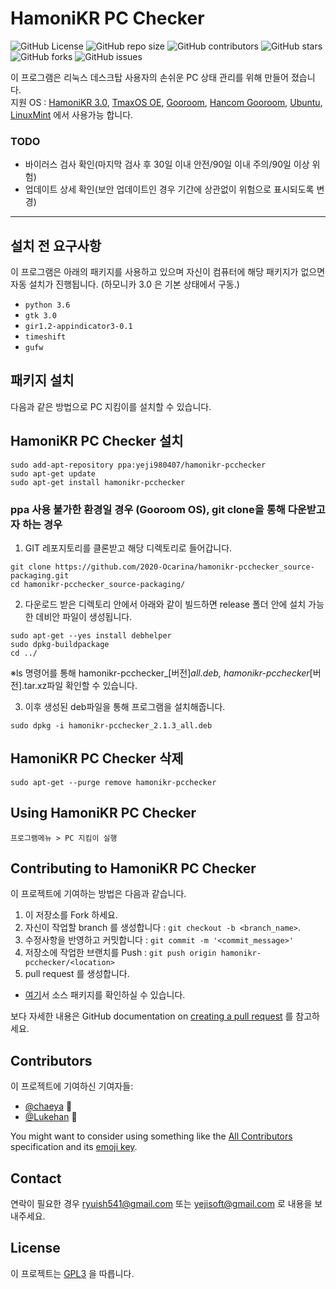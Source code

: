 # HamoniKR PC Checker

![GitHub
License](https://img.shields.io/github/license/2020-Invesum-Internship/hamonikr-pcchecker)
![GitHub repo
size](https://img.shields.io/github/repo-size/2020-Invesum-Internship/hamonikr-pcchecker)
![GitHub
contributors](https://img.shields.io/github/contributors/2020-Invesum-Internship/hamonikr-pcchecker)
![GitHub
stars](https://img.shields.io/github/stars/2020-Invesum-Internship/hamonikr-pcchecker?style=social)
![GitHub
forks](https://img.shields.io/github/forks/2020-Invesum-Internship/hamonikr-pcchecker?style=social)
![GitHub
issues](https://img.shields.io/github/issues/2020-Invesum-Internship/hamonikr-pcchecker?style=social)

 이 프로그램은 리눅스 데스크탑 사용자의 손쉬운 PC 상태 관리를 위해 만들어
 졌습니다.<br/>
 지원 OS : [HamoniKR 3.0](https://hamonikr.org/), [TmaxOS OE](https://tmaxanc.com/#!/download/TmaxOSOE/product), [Gooroom](https://github.com/gooroom), [Hancom Gooroom](https://github.com/hancomgooroom), [Ubuntu](https://ubuntu.com/), [LinuxMint](https://linuxmint.com/) 에서 사용가능 합니다.


### TODO
 - 바이러스 검사 확인(마지막 검사 후 30일 이내 안전/90일 이내 주의/90일 이상
   위험)
 - 업데이트 상세 확인(보안 업데이트인 경우 기간에 상관없이 위험으로 표시되도록
   변경)

<hr>

## 설치 전 요구사항

이 프로그램은 아래의 패키지를 사용하고 있으며 자신이 컴퓨터에 해당 패키지가 없으면 자동 설치가 진행됩니다. (하모니카 3.0 은 기본 상태에서 구동.)

* `python 3.6`
* `gtk 3.0`
* `gir1.2-appindicator3-0.1`
* `timeshift`
* `gufw`

## 패키지 설치

다음과 같은 방법으로 PC 지킴이를 설치할 수 있습니다.


## HamoniKR PC Checker 설치

```
sudo add-apt-repository ppa:yeji980407/hamonikr-pcchecker
sudo apt-get update
sudo apt-get install hamonikr-pcchecker
```
### ppa 사용 불가한 환경일 경우 (Gooroom OS), git clone을 통해 다운받고자 하는 경우

1. GIT 레포지토리를 클론받고 해당 디렉토리로 들어갑니다.
```
git clone https://github.com/2020-Ocarina/hamonikr-pcchecker_source-packaging.git
cd hamonikr-pcchecker_source-packaging/
```

2. 다운로드 받은 디렉토리 안에서 아래와 같이 빌드하면 release 폴더 안에 설치 가능한 데비안 파일이 생성됩니다.
```
sudo apt-get --yes install debhelper
sudo dpkg-buildpackage
cd ../
```
※ls 명령어를 통해 hamonikr-pcchecker_[버전]_all.deb, hamonikr-pcchecker_[버전].tar.xz파일 확인할 수 있습니다.

3. 이후 생성된 deb파일을 통해 프로그램을 설치해줍니다.
```
sudo dpkg -i hamonikr-pcchecker_2.1.3_all.deb
```

## HamoniKR PC Checker 삭제

```
sudo apt-get --purge remove hamonikr-pcchecker
```

## Using HamoniKR PC Checker

```
프로그램메뉴 > PC 지킴이 실행
```


## Contributing to HamoniKR PC Checker

이 프로젝트에 기여하는 방법은 다음과 같습니다.

1. 이 저장소를 Fork 하세요.
2. 자신이 작업할 branch 를 생성합니다 : `git checkout -b <branch_name>`.
3. 수정사항을 반영하고 커밋합니다 : `git commit -m '<commit_message>'`
4. 저장소에 작업한 브랜치를 Push : `git push origin hamonikr-pcchecker/<location>`
5. pull request 를 생성합니다.
* [여기](https://github.com/2020-Ocarina/hamonikr-pcchecker_source-packaging)서 소스 패키지를 확인하실 수 있습니다.

보다 자세한 내용은 GitHub documentation on [creating a pull
request](https://help.github.com/en/github/collaborating-with-issues-and-pull-requests/creating-a-pull-request) 를 참고하세요.

## Contributors

이 프로젝트에 기여하신 기여자들:

* [@chaeya](https://github.com/chaeya) 📖
* [@Lukehan](https://github.com/LukeHan1128) 🐛

You might want to consider using something like the [All
Contributors](https://github.com/all-contributors/all-contributors)
specification and its [emoji
key](https://allcontributors.org/docs/en/emoji-key).

## Contact

연락이 필요한 경우 <ryuish541@gmail.com> 또는 <yejisoft@gmail.com> 로 내용을 보내주세요.

## License

이 프로젝트는 [GPL3](./LICENSE) 을 따릅니다.


